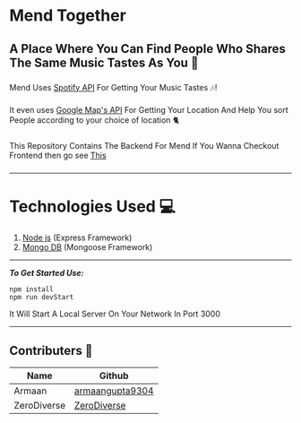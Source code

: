 # Mend Together

A Place Where You Can Find People Who Shares The Same Music Tastes As You 💫
---
###
Mend Uses [Spotify API](https://developer.spotify.com) For Getting Your Music Tastes 🎶!
###
It even uses [Google Map's API](https://developers.google.com/maps/apis-by-platform) For Getting Your Location And Help You sort People according to your choice of location 🐈
###
This Repository Contains The Backend For Mend If You Wanna Checkout Frontend then go see [This](https://example.com)
###
___
# Technologies Used 💻
1. [Node js](https://nodejs.org) (Express Framework)
2. [Mongo DB](https://mongodb.com) (Mongoose Framework)
___
***To Get Started Use:***
```
npm install
npm run devStart
```
It Will Start A Local Server On Your Network In Port 3000
___
## Contributers 🤖
|Name| Github|
|----|-------|
|Armaan| [armaangupta9304](https://github.com/armaangupta9304)|
|ZeroDiverse| [ZeroDiverse](https://github.com/ZeroDiverse)
